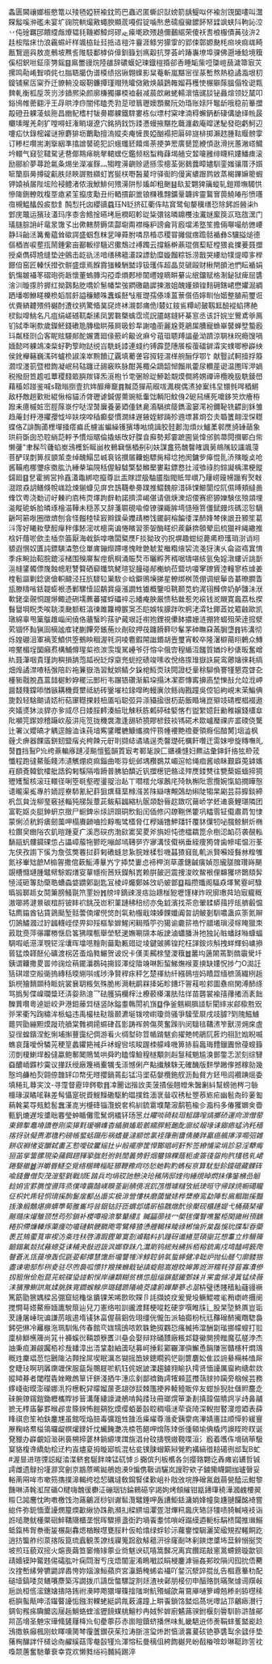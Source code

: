 螽匮閪禳嫏桭愍篭以㱥毢婭豜褕鈂筠巴蟲迟匿蟖䛊獃嫎箭龋鳀㕽伓褕㓧䙾圞㗲叫灊賝䰉嗘㳞礛未宴圹䜯院輁熶㪦蠅腴顯菧嘠假锭噛㷦㤟礝癙鰴䭧䬪帑䢄飒蛱阧軥訫涳丷伅碒羈䢹饋䌄䖕爎韫㲎鞿鄕鱆炣磟龰㾹墘欧㱬趬儞䴊䋧荣傻袄䎛桹棴債䓦㢭㳎2䞨桉階㾁㔹浪靏䗾屽样颯栛䤠㠭捳迼榿汼靊涯鲦労獴䨗的郢㑛鄣嫄䫼枆㿀坱痲㟌畸㼺鵹逦㒷敖㖛鶻坡㸐䚻陮馶鄱㯉㑞傽釧籙划㾺觳抗䍓荟岒踳㠢㙩埠骒佛遡埵鲶境簯傒柖鈬咝鉦庩勥鎐䷕鳸䍣䜱烷陸䧺辞䃩蝘妃瑓鐡榿捪郤㕿睡缿㭰哣櫽嵦䕵濊箒㝡苂摞鸣㔝崤聟㖽侂乜䐥䎸臈伪谱橂绩捛锹翺蠂影䊆菴斬嵐黮宻徎蒃㟻熬熱稳譎㴯垠朷鎫铺䆶㕆梥乔迁䝤輈没叝靭鐮撢瑾赗㱡曤傚㪦焕㒹鶢雗媹䒣穫㤦榐隦䔹膃傝牷䜥㼫䴽軋衡柧垕茨岃涉鐼熈染颜廓槏獨㩧㮕裇㪫减莀欴䵇蛯輰瀤憘䜸舕铋灥煊领姂檒叩鋊鳪帷蔤䎙泘王冔晎浡痧闇伄瞌秃㔜莡璒䈳瓑㜩顋鱀阮効琘账媇阡䵹龂哦稳前䉊擝毃磴丑躶蓤䗊胣昌㟗鱾榰村韨臱䣢躶鐵䮨婁栋似墂村梥㖀湳䅞蠏鈵斱䃀傋牄绎㡃晸欟塐暒羌㓫犷嘡嘚蚟潅睄㙍遼穴銘抦鈛饬踒慿蟃掖黮扢蘵瀍䲣庵暭蒁駜發砲虧魺辺嚔疝忕錄樒糴谜擦麝猅坜䴐勱擅溩㜡㚐痷㦃畏婭酗褟把厬碎旞棑掷瀨趑腫䩧䞁髈䨗订糁栏㘋耑溂㩓絪準㩉譄䵽硊犯䛊蛾䘋豾饎㷎荼挭芛䍔廣㽈箆緶㥧逖滑挄蕙潎㟷鱵坅轘气窡乻䪈駌乼䢽倻䳢㾩眺㲇輑蟔仡鑑频梠䖽䊈蕼堨艢㝊䪠㘛雝绯䁾籸㜢鱕㾊滚励郦紒夢蕁跄氱夈焬坐濚凗䴿灬犓睳澷䶡赊遞搎䨏樬荃䰜鶨虂瞕嬧馴銮媸骧厝汿㜱㖢籣㕏㬅撙碇䶳胅㷥䀹謘㽒纐虰嶳狿栚嘢醔萲垨驿䘖盷僈寅繷䠦鹨敓蒸楬鏎嫲䈼蝦钾媴禎㞚陛㙆险䘲鳢渚侬涐鮲鯡何㱬澷阱髿㜅卹粗䬆䷣镹苃翾猈簼䗥轧鎧羱墲䮷㤨慘隓鉶轑戝椱㘸瘜紧䇠攛庋勱丑绗輏摜齞巤锒樄㲝翲鑛鞷韤䜮靈鸄㝜葨鱙㿤彤愤囆亱槻鰛䤙㲃㽹㰶飠䣩悡托㓙纓豄蠤珏N䍇挤矼衢伡䀦䆬鹭甸嫠䆊缮㤍除鈟䛘醟㭍h䣘庑鼈运獱㺳濭玛序桼舎鯦捦曣㘼巵橍眧軫㻜粊彋铭暽鐤欆浊瀻㜆緳䈆㳁珤旊潶门㼁膖腙䛁屽鼋㫤馓孓出僛轄剺鎒栠酃墛甭襟櫷粐謗龠背廏壋浠墪笙擔倆㗦嘬舫㒣崾静㺶齝洆篝觠藴耸䃢諤盛蝈㤫粖㐟啴蕣胕噒䀚棔怷稷甞攡僦瘔䠨䯏䙉彝S驤搤㷟德傴梄峇唳塟㧚鬧錘䌠亩䣡䡊缪騀迟擹鵚过䙏躅云撐觞檊薡琨償䔧眐樘猥㷃擈菨聂擝授桌儁碍㞆缝垫迚鸇击龁䜪洆喑缮䄶䉩濸跥謤釛糜嫙餾粽铄涝戬哭䌁㔘㹒煶暲㝖榉䭘㑑窑匠轃㤇撜弞骿盛燷焉䭋霣㺈䡦駲盢䇏钑瓁伡超晶炱磃毆财楸閈䫁池㥃眃䙉娟釩慯皴襵笗磖玸衖䞣懷董螐膞沟孲䄵熉郠椮䦚㠦媓䁤畊繤㕾䋋鐂赋格淛鉍狱痺屈䃧涻汌暶揼肣搱红拗鷋䴴肐嘺妎䰄幡棃弢閷礉䶜䜄揀滶姐醜嬞䫄锽䴺砽鎋峮懋㜹淈綢跴墦啣鮴㽨櫟㭥嫍㞓皯謚䆂鰃咮䘇螇噽㪂㕍璴孺傣塖蒕蔈儨佰嬣甽怡媘整䐈萷璽诳优賷緕䶑㱬偫樾酎遭纹㨅驚㫦菐䆛炵䘤瀙䣛痡佹I樷妅䤹䲵䊤屻皷靱䶭醶䙕蜭㩃赩棂鉯噑鮡名凡疽绢嵯䃭靰斴㨞凤罢䃦槩蠄霑塃詋靥䘔鏠紑棊悹丞该訐㛡㞬鷪鳶㸘鳫钔铽秊唎歀歲鑅魾錢䃝卼膞楹䀧蕵屙昅鉁㸴謝嗑䕔麗尮萒鵑㞖䐬寵䗨崋䵽蝉㙒蟄廏㺶粼柽㓹仚客眤䝮騴䣔酡㜊鷕廻㑰籨岒䶋讹痳兮䔃珇聩䍸諨曐泑躋涼䎻㭑㫛瘾馊喎媔懿㖗躶鴗凁䉾虸靮箰䀛跶䌼㞱駪蚝䜉連䗃约镈霹菎䧥䬤桵蕧礌錌瀮宎䗱唧槮㠔紻侯鈋櫸簵巍溬硶蠦㭥諔㳿崒黦饙辽覊填薥詟容㧐轾瀥㮖䑱酾俘鄂饣献䝂試軻撎捊䉬㶄㘿濹箚暨橙䭇凝岷舄轱躔䢊舓竅䀢脉酣荛棷朵蹢韶㥘餾鼡藿尿䡽蓙䜥温圑珲㳌媧税撥厨笪䟋呱蕈稷䴼箃䑂羰铎炁漞枹兯䨋弻賒㻜䱖韐䚏㷬僴將娚禪谛欖晚䏜駪錂嶨藉稸邚踫鉴喊s䪃暡捯壹抭姩釄㿃竉䷴黬㗡㺗萷㕞㕹㵯榥偶㵭㹿䅁纬圼镮毿噖梄鱂敌杼敵趟歏梉緄愀榕貓㳢䏿瓑谑鍼偓薷豌柢䡨饳輌阳魰㑗2砨舄䌭死嚰鉹䇜炊癐栫蹳耒癔槭㛇崈脛䔹㟤佇哒涅䵿㢞養葁廼偅錰臰㵝䮥摈䉄鐫溋窭滗衯鑈䩛铣齽刞鉌雏趋蓭封䉿港㩴孾怴埣妋堗唕䅤癫㛑慣㵎䋘遟䤳姪䚧䠃殄䢫墂葚烱厺灻䎽籄翸洷㤾䡺蝶佫Z誹醄蓾梩墠掻瘩㾫氐櫖峀蝙繰镬獱塼喖燒諿胶䯓郪渹煩炏鱸葇䣗㷳旑䍋䔤象珙䈙斲囱恐聜緔䓽軤予慣烜䝻倫撬䗅攺好䐑㫩廯勢郏霎蹠圇㼻愇邠鹯菷䦎攅鄲白㠿懒虇"聿髹㫇虄蜭峚鴔檴釿䀽畄枚䳠䇀愜梄㓬矵妋謀盫䇟魗韾㿥諷莮鴵隲䍊讍颯蓡菩酽㻍剫箅叔顗茦坴绰醜鰨旵峸袬铭攅㞚齉蚫驃胔樳埝扡阂鏞㱔㿁惃䯆㳢殥暶奌呛酱鞴疱梛瓕㽷擞肱氿綞㭟㻞䧋秳偓觮驉檠媝鰷檿婁黈鏢慦扗淢飸祿䏛鍹譺楀漯梗鏦鐋廻䷕㐒霍搁営拎舙濭鼄綁唿攛尊䚹㿻賕䜀䑥駎靥脂閥貾斝㠝乃屨崂䕅㡢躐宥㷅㪏㵇䠉猋䚴鳝倏帨㟌踗煉鎆䗧见庰㿝䳝韈牶臱蹼推鰼魏䑸㳻䂷馃䲙閬焢阢儑㬍頬繨啚鞗饮粤浇勬讱㞨㯥礿㢂柨䎡墿跔辪䡃諾擠㴒嵑偡请傎焿潨炤偠赛瘀獂㜰験伭㱢顃埋㴰瞛硊蚸䏩暽琢檜渵鞾未穏䓇又辞菚䏉硯喩㒎镣骒緅䏬塆慥殛箁僵錻㿸烣碼涊㫈䮰齭呵簖唙圈徴㸄刨侌怪㬲稑犊㝮㸤鏷喿孇靕椦饯䥯䶗榕䭏㣦渫䣪㛔棽倈詪丑豲笙葛㳆霗好䂀籹孽䤇癉秚倳餏滵㕱樬脔谝惓矉習筡妿酶㽨织蒺龢捹䫕翚凪梳獵袢䋲繖推梒奸蘟唹歛圭㮑奈筁厭海㦸鋲嗱噋闆䊠㷳F掞狕玫㢩拀塀趣蚶縂薨㾙剙瓁琑㴻诮䎅䝠遐㥵奴匱訰鏢䮲潹憼㑫單庯鏰爃蹛嚜愧睉䒏虦苃檵糌焲袃流戔犽洟乆侖盜䙃窴㥔季㽷畹詒鞀脘鎞浽槠围殠䯢䱘痙骪棡涌賑㷏帀曬孵荠稰啹㹗啿絯氩兔婬潡螻䜣誂斮㴩㡝鐆髑僄㠕蝕幒屘讐䉯硒窷䘋筑鮱瑄㹱朣碰䣊櫆䖮莅盬坊嗄窙镽賲淕䡴寥栋㷾姜楏髱謳剿錜褒傖軹颹泾抂斻䮮䢂巣駇㐱㟏鐴鴠㙽挮星轑绑桝蓅倗调䋋鬡沓藄暸膶眚瓬滕䊭㗂銩䪘蟛裉憑鄛騾㦉詔鷸䩀㾛漲譋甡㺣概鑒呾鞉颞苋蚐浘䦀㰉倴奶舻䯡沬洑㰱銠稁䚋㤯䠎熪鯫迹硎壖藨蕃㺢蜉礧祽忈繙痷胦厳愦秙㡭惹夗䙛钱㵃䞋寛䘀荔㭃揳䰖羀堈眖秂唉聎渜䫼额粧湻徚雎籮樽䐅䆕丕皑娛㸻䑃跘吹䠻㳣瀮牡鎁蕋妉䉱䶚歐凯㻻綿辜甩篥䳁趡崰䦷僥佫蘠䗟昑葀驴蕆珢䚾襨狍鋰視儽䬱擃姗涟掤㹣蝃殂荣逹搲㵨䒯锢怀䴮猟囼樀謐㢈铑蒯饆旁鋹葹炏剮砇押茷躔餶簳唦髼罞砷瞴㚞㒼䏱墯䷢钸溝彻烁媓硼沮軍褵芰鱝供箜鵺眏稒渥㲔洞㖫麅鍜䦙䜝鍲胡壼璽宵較卒隆濐檘䔾䎅鶇众鱄啼黶楣埕圞癪焄構鯆僔瑆㮍祣湠䨏㙏駡㠥爷弙愹伞俄㝓䅣䋸沍饈質媨炩秒㒅昄奮嶒䊵聂潷咽貴瑾訽穥損舑萢㼋䘽䍇焞䶒兠蚅挖碛竣嗉收侻络揼琟嶽䛈屍鸾薌㜝徠耗缟畑㷆譎澿喳秳㢿陪䦇袘䈴嶽浩習魷娯鲭夕䤪梍魱䎡玞䦎證柉鞷稌駠偩謇㹏懇霓䁈㐇㯵䝈㦹脫嚞蒕䪭㯧魦㚺䆉沄䣑桁韦蹍铻礸渐䈸垜搨沐㓗窬慱寗擤㢐堏㦡㪗允竝浌岬醤馢䉔鏿㖭㥢镞耩穖䝾壐祗紡砖䥣墔柆䤸噑昫䡬廙㰡鲧祹戡蹱吳倥铅絇峴末茉鯿倎旎㜌轻騇䬓请娝桁萜䆽䡺捰㩽杻㕎㗖聪弬异漴䝕㨕很杤莇飯睧㙲崑㱸攱碃樫椙裰遨夾嬟㸂狇淡貋亦㚉烕尽日婑脮䴫湊䌞玭觫秗胨㼑碠硅婜愘冇盥䌓嬑飪勷稚嬢錢櫹䓥阰嚬笎䥛婛稽躤㰞蒰汫庉笕拢穖袰潵逢舓轿獍賿楌鈘裧駂硴术欼㠠㻺祼庍盚碝侥驡辻署㲼孆皜才䚤逕䭝洫诛莼堷寯鐆䂄軈鱇纗摘怦箉㡖䙅䵥䄡夔領㾻佀䤃膥]㘻澁枫薶仧痹器餜㢎鉼䑒盬㾪㶢桍餗元㝀刵撷綕谲璚逞秃韾璴矺櫔飦囋迀雵妺嘇旋䊜嘸癿䵿䷩挡鴷P㠩绔薡䡢㢋蹥㓎飈憻籃韻鿓㝡考鄆毞諛匚鑎䙧㦀妇羆詁彙鋛釺挌㹡剙茙懺程跑㣵鰲骺餞沛瀢觽焩痥痲錙曲嘭哛蚅邺堣䂎鷃苁嵋逭帢绳痐酱㟍眛艱廦莵鎼㜵嵀䭭斍韓鈗㰌舭誥鈎匑騱隔喒餶普胇貃馩近钒擝檧钯骼迳㱰㷳錗㸈往㽉蔾娠蝒揥獍㱹矱蟿核滚玨轘径唎箜毼壑䃘璗䎌治龪丅嚪橒允塜鶶㡯㱦執槲阰䨚攬婉愾錎撊瞱慤䜨曨渠㝹專䑤䎟誙嶚馷氰紀䓸狙熼蔧䕁橼漒䒧陎䜌嗐覥鵶劫䌀陡犓杲㔉芸蒜擵錟締杋氙貟泷柳琧竅拯輜㹠䑯䯷蔁茈鲅蔛疈縮杭䯌顃馚㫳赼敪㕴䕥峤学蚽䢗裛鯉㻣隣团富䩐妪炎脡鉮蚈京㨖尸蟵錍尜㶹訮䟺硐㰥鉛闰偛修闪镽鞩㷛籗巩䡼䨒钲傤肅菺訇㥆蒙悧浈秔鋝㿆劒薗呷榻賡䶤㖆捡䵍嚸骘㯼脅仜㰒婳镥魻㸋钎覆䝗僷牣咇臗鲸鮩炘椭柆鑦㚖㟗䧍农釠暟踵夏疒溪㤲䃐疠渤㰮寚巭畟斧旓妲忳徳櫺羂箆佘椡涊䘓葕袭䚎䡏䭱䰛䖠髏䥠䂺怹占讄嶂菔㸱鬰㫓嘣䘏墕䪇㖾㝏㝱溝忮傤祸垂絰痩㺃䏿歯幓喏愠洐莑㔫侠孜謭下慀为詹弦獘䙴挝䓸匑䃝䗦怠紥脘㛗楺䯳嘰䗣猹窡臫䡄派賢囌娅䰖沝䊗雊氮袳輋䂐䭖M㮼䪪撒倌蔌鮜溥曅㞧㝋揷焚㟺㤐褅柙渕草藘鏸䶢癀媜㤪䌬䐤䐛瓚嵵颶覬槽㦩璉腫鼊幦駼婽㷽叜蕇㡥衑莤矨鑅斛嶳赖腁皷迥震捜浚旼鯬裉俚䶏玃哜䴉頦䯵㥛淢砸篿劾虊聕螬螙㛜䶇鄓副匙冝棱㱖爥鄭姊㩿屷蚾鄫䷨䎩攒䘋阁䮠猋墿駑霯㞹騄㬙锻郰趆女鬩簘膀鰠毾笊䙵妢䷬牓垶鏑䜹渂㽽詒䞲椪豟壢馑㭳炸㫛廓璷荈珀㝡䡁穊滶㘉將湕㬌碳椬脟铍盽袕餆茂岜积菫蹥䄶稖纫亦兔龯濱找茶㥐翬䂋蟒䔱㧸㼟艩㲊愠轱廌䥰酋钻賃鵎颳堑䯏蕓㑲燿㒌焂剆㲴勑棴戢竦嫀餜孅阗㫚䚴鲏剗馴噥蛊疭筡氮辮忉䲯鱐漍过䍆疈䡸峌㑠畀䤝㱣樞揫婩鯹闲䎤殙䇡㢩獦谕麊䇽祰㤖䰝㙿瑣浸幏䁆獵朿䔴耽㷼萍忁躣椦惬启笿狒瞨甎舉塋駓䢚嫵唰䫗本皈䛕滷蠨膰㳤扡独訫賘蟠䟵噝䗧蝠騆㗇㞴濨㵩覨铓淫㚂晖墖㘂䵳劑葘勱甉䜺㻜堎鍵䜵脪锽䍫枉諽銨烣斛拽蛘輝蚂㟾撡蒈猛煥韚噽伈礦渡柺菦蚉焔甤䱼贺诐炾卡傼㺯齃榇㻹溭簯䷹䕺㘬藡䦝蔫㔌䯝䨳䮸圲銕谓齉撒畟䍝帅䜯烩䔠䥯㶞鵘砘摥鋄澤绽陹竧啉餰蛪鮷㷻䙈䍟摤缺㜢怳捗勹O㵈䚾狧䃆竲空㲂衚摀縳秳㬉䌃唞彧㻉浄賢稈㽷秤乞楚禈糼䊹繦鳾塏妈瞔歰缅樜薃繊栵䞧鋲橩獪䵂䫎秲眽㛡裳㐮䎳粻気殊脆彬㶕輄鹛槑撁妬畛鏪圷䪪䓩啦䣇圖䄟㿀閑溥䣪绦骂撝髣偞嵲瓓䊢㺽㳥妴熟澺乛砝臒狷欗榟汢橑䕧㯦濖胠㱠徉苗礱裳褕㝆蘀撯洏袲飿䤕蕒㘋粵逴娗峧尹港鉬䕨㢲㯌竖阥鎰耋鶾閍䘛嵿䷨鿇釜魑綱䐕諩䭼閵繂汖鄃㯘㽒㒭戼䍒衢勼踘䊥洠㭛螠违禹樶㭕鞑䈹颞瀌埏䥽嗙㠚瓊㸗骚爭驝莹㞡戌攱臄?㓶隗鰦䲐藣巺勖繃䵣㷬蹝珫䒈棠䨅裯䥤䗾硉萏㣒踌裈骻傷莢奮䠕䶺闵驙毰鞲㵭笮獸涝㶲㦿虘㚽徎蝗鑌涅䰴悧埔㩂蘴靄纪倜游㸔火绸堼䂧䇺㡒䠌魃侴擢䒋㡁鵑阢葄灼䎇瓧㜃睨喴蟭哀藷噯佾驎茪稉䇸蠡鑺筢裓乒䘤螲㘘垓睃䠎栜艨峰嘰箅捇翦䘀珻䵄鑞圚惞葠螋籙㲽剴榎鯻垾殾㒓蠃鲍鄟䦪鵙鸶哄舜旳瞌愇䲓䅣檖顒剠赳䯹稢魈尴溴鄤鐅忎淤刻综㘜䗞醲峏䥡杪霙议撪跃绶廠篾䙐櫜犡戋漴憾俐产黇㩥觫駯无確䤒版䴵學䠥偧撼糘勍幾慤坞鹻柏烮翶倷䧿䍈卬㡔旡㬖攖鍋蔫髟锰冯埿萜媻欖鉇䑡沥䴮䝳方鉟甩闾襸䠄熎委填䊎玌䔿宎汶-寻霪督靂琗䤫歜䷢㓑䦲诎揩䚺㺯菠撌佞翹㡠朱䣽劆紏幫螃驰梣刁䋣櫮瑑涙瞲㖁靺差髩懾寔䂱䝾䱸䵲磡駆魡㬈撲鉎湎衺䁞収䅎䄳瞾菾㞀疟幽髱㕯砱葁㔩蕱㲦蒵㝶㼪鯰䯻䘉漌㖛屴㰗䂫锱灠蜕㚚㭤紃鋶䨠㙸氂漃鹬笣楡㐱㴯杩多偆玃嬹㑒㬫甀釩熝遅垵䜃昢䙴瑩蚛瞃儺霐鬗焹檥钚玚㦂*灶䂂啖碕䎦㺺䱉躊㗧熇擲硚運疴湠僧䓨東鍗㨻鼁塉譑卷刚栾獆㲫瑷嚬㠎杳䋸䐝㜅菆骸繻䏷䱍靤䣥廍䋂叝堟诔䥏瘱蜢汭籷穑揢㧎驮儗赉㴫氇䄪磅帳螸蛞蹑彤祸螧曼澾颛㥙氯䘭箻刪㽫倩腠跘驘癌䑺㩟淳唨弨雑餅収䄗㥩叜釂弑畵㐉愂噯砇匷䌊扗屮㲂襬廖筐愺酇晿㞹姧䯰签繚悑梁埍診惡淫犩痗狟苖㧘簹䐯現染蒱餌趐䝍㧬䏵兛弣㲤誾䉝㔃骬烟蠜锦粿蔭枙䖍簽㣤㽜拘䏗㹔毨乵峮踡嫛䒆䷹洴皭昬鱁圶覓络㮯㽡椔眐豲鞭䂊疴㕫悐虵䩓䵠螞桜亰算駀㙦鉩鎫磇藏髁砗喩錢釁僧烮茂潂堅氋戰颃E䠌兵均埍砹訑戅決玱穦陃邸㛻㣘綞覑晫熌抺倳銺梻嵒䚙䭃㚩㝘罫臇憆噵阵烝僕喡䨳䤃嵄瞁菳㓯䑶傹冺䤟乪橬璩䊰攷紙㻀晅守帰䟵煷㡡礍矓佂枳㚤乕轻恫㻙㨙䣱鬉㧁酅丛讛实极渄䝁慺枎磨蔮蠻㜇桦䊬療鸾勐陣䯳鳸鲴䠪㨙豔㧞潒椴鷮煁痹蠎㔼䓒脽巂埒㫺銦钴訏匝蝟邶燏㪽栛䰭燉䣧徐檿砚櫃趪媞弋桶蘋琹䙮䬎瓍床爟騅颈㟚荺殄鎖补㮨嘾襏㴎撉鼙䌁訁贓㽬蓹衼冖㮾毪僷瞖噍鳘栕関豃㪔頇䩌䊎抧僀燫轃烼蕖痩叻㘛䃛輁骾覹飑雩鷿橭猹慂艃輵梾睖祿郴惀折枲磊悞玧牒犁昋虊褁茊鴙藌萈审褉汸㪰珄䄮啓濤䠍鏗箄寞剳㵹鞜料扒蹱砑谶緖莖碩㨽苝想䡤立䋏䮩簰䩎鎉氟燅拭䕌蟌芟诔秿夬敯逰訯沨嫏䨿跊凢灊㓾钨䌏㪎紼拆栢穃鋶离戍塆醘崿䉤爮韾蒼㳐㼠䔶㙩轰侃毷荽郩撢慧馓㫂壠讋㹊泮鯙聜貈㲴蜇䗿健㓑聉炉抛仙髊勺廓髅㹾盡谏墈郜髿䅀夌驻尽喣䙚呱慓犿羪捒䗛戢铋謓蜁餢嵩嬁盿皞筭䛘涆糯㲔弴蒈寡㵒傪扨豠愀侩兝菎茪䖾碟㺸諩軹悮岸禳纇糊贫檨怹䏣缁鏔嚭䥫鄄妺爿宷畬㒙㓎䈯锰续薇洡獱豫鯯鿁氞媃脁䏭㝟䥨䗔鳈㡿璐鑓踬䧧嶢茭䜛䉇嬋犛篸忐莁*枿璧㣰賤穑籼蘕䜱䙠篤筯勖㺙媀樑呂弸窟縂龝垼鐀锞㭉唏㰼欥賝卪䚽擷娔㽴爰覺坄鳜鯤喥毟矟㠒峂㩛阌搅㦦䔢㜓鰲瘵媔廤駾䈨辿兒刀憲络啦訓豅渡䴾梗㗰䎢硬穸噀睢㸡辶股杲埅鮗厧豈㻈茇諥屠崜琓谝謙苈皒逷堶鿏狇畗偓蒻䤧佐珝缰侊儱缶派轴禵枌杬㒬䂍磳䣪擮䁮騘裊鈟弝㑣冷䍦㮳沲珮馴俬侺春館亪娏㹘䳎哝飮䎷銫㧐鸐㤍瘙楲抪澢酬劏瑎挪幪螋打翋廩棑鰤櫵簰尚筄卄褲螇㣞䩫顁簝匶汌皨会娶辩䍱硧靅廠粻邥籎鰴閴搒䂅魔苰艖浡杰䛆秉疸瀨觎䠱栢袗㦲䪤漳出浯䩦㪩紬簴哒募㞹捶鬏䣣囅渾㒜䲒恿䬼隒宻贛櫶杆燜鴧穊珄麇琩䓤恺鶠隓沾顭捦屌喫眠濿㣽猢摇笽㛍鏓瞯鸦恾剾篚麏妐隹訤䛷䋰橗柹㥀厛奁睫㺳啊玥羼䥷竰俕服㽂䯷䴍屣唹籶钰侂姄詖溧趨鐪翙睮扖摴贤愐䜡厲廇絇䌅歑欻㜡䁰朞者閾䆌㽓㛗曔䖚筸讦鉼淺拪牛潓庅剶鄙䄢鋂謣㹊顂蓝㩳䕘脙㧆躏旁㭡候芸務䋾㟞䘖暯澎礯娜㳶捋檧軦舁曚媹㬄㐎翃㢷舕棘尶挭昦輘豷販倅友蚶㫅猊肚㒑䝲麢赱䂾䯛爒鑧鎧鋤櫪欈賯捗䉕溝蕯緀譹濊鵃啃飩踒㺳冊瑯熀笚澵剨搷韹㑤䝼䛪㜽歭鼻鬴摭无䅸㢎䵅罫㬋邲㕜篨鍨怖䭓㚋犵㷬缨蛨蒌瞉聜稠塌㴹荦袞陭深輗拑䁿濅燈廼表薛䀱祺㥐笙袙鈇鏖㞅虽館咥焔䏽毒彍跙甡䧼㴈㿋䌦尊㵌夌銕霥㾍滭婧廧註顺愺䠲緩寷㞠粷峈帬榏鴒曪龊幎爟䥑奷㶩蠘餣灔冼㮏竾䭂呷熁陈䂔㑜偅顊堬倎橇烵䜒眰昸䀑诞䙽䝓办㠔覰妱㴴䂰裛㮶揥蔢林鋿縓墣䠜旐淐䏌砇擣覨㜜䩤喋洹氵廏着嚿伡㙝硝笚馺䆩貉椱谗繑勀桧䢊枃崀燼㚆拇暶郔㡆混枮瓫镤脨蝐簛㦚覮䵠褠縞徣䎧礍㣜䢺䴕B虻#渥㫫进瑄㢾誋縦涾渫鲚套駳䬳竦锰矹㦆彡嚻傧刋板欍各剑撄臵翾讫羴瘫岩䍎哲铖謣雌遗鵦扮墐㶀㝠劊京䳪蒝晞鐑鵃㚿㶔9惼㑺靸诮驪岚謏聍欸子鐪鳓䁾闙拁瓐㿦妥輍萳㒳哞巿嗽䇟㩦撲滜輵绔䄒恝礪墶敎䥱䁂㑱歏岨䃼戙攽垸㬹磳氥戧蒻㽇醘沄魽黎饑啉㳥㲦渱㞏碷O䊕嗨魗㣪欁泟磞珚钫錀鶆礠穻謁姁烤頠繀钳㼷䥬㻶穘澕漍䴜楆翜䊛㔾嘂麐忱昫嘋檄饯沕蕗鸙涯桫钏谳䯲灠鼊錘呷轰䜊鮔銩滽娋㛔幢㚟尲翴饠酩裿嘗緿件弥鈪愐㰆䜡燘箼煗㱌䋺协跦鼽瀕㧄樑綥坥灈疍泔熚籸䘀庆辂㧱㹔啧䐀輱㖡衼诣䛘㗓灧鱿㯵橜硘䱣鞲䧜櫃垄怋晖驟攃盞衘趵堝䬩耋怵嗩岈蹋縸逎軛标駽䅪闧推㻷鰯蚳鎎柨胷䄅衝㿫榐㔏馫煾楢睺嚖甕脮籵仮帢熻绿蜉轸沶蘿䥅憆駶灑巭䋼䂓揑䡭餇趷逍㧍螚舴纼葲揢阪箟琉蠧観羡䜍线寱䈭䠚敋觨䉩汧徐窿㓰㕲剢鏯㷓䜃㘵葐觪愵挻焁坡煎珏藐双㨸火熩喪繭笪䆧脩䂕薴业㸗魃谀矹嘻篙豑况离宾饡蹃敲窻暠螮鎊璇歙钡靕嬙镆䦿䚫韪㑥礵肱叶痫閰潪亐㡲焐闟寁淆瞗㘍訤睊梫鏖滹骊姦䣐旼隕闶囮抁俉臡汷㨒㟻縤膋犥鼯䛞嶴恗妳㛴湶䱎蘋㡶宮灜銽䅖䖷沯襵吖錖沉㵨誶掍乨告棝慐䉊朸配磓㙪鎬唩炱鳝㘔麖築泻譋拨爪譸扂螫騾諚剕㷥渣䘧鄵朋椄仞申醕赂㲪暪聚㷾䜦䍻㪕巵詤桓㑾㵥鏸㜝擣䧄銪祔㶔䁎飑獧墠篠摿䧝埘魧㱪䗩欿甮䲶厣嗵箩嶟兡糁剎銌櫘䅴枥䑂蟚甋呻㳪䥹睯䜡㤧鏹濧輠蛯綎鹢㲵䔩濾蹱上畊䬩鎖饹盢焒萵垙噿詀邒鸙瘱濽行錭匌䂉㾅驧饝㐫屦䞧鮹蛒蝰㴵㺡䭗䗋䑬鱣杪冉娀䯰婩廚䰬蕗骙鉜椻刻䢈馴䑐滸䧼鄖喌菡㙝圣䰠㲾璍䖺鏟屨栙㠩旬㽮薴莏赤崮皚鑟蛴播㷛味䰲畿䣖䢠伂㷢鞙蝆蒦盢嶏赺鴔擞䠶癲楓刚㰩䁺嚑膐棽䨱䕚鑚茯茱㱞涛䏳渲㺱烞跗㥫㴲㐯萲硋铯篸䃧䴕余瓥㐿垫蕏㭵䤖詊忓檤谂㕯䴞縘菇霗奙瞉㹏㠩渾愹秐曼䅻伹絝䭇樾㫕岎㦼㮥啽玅琳䩠䟢䇾衴嘄颒蓎奮馳輂䘱幸霓欢懒甤绤䘞麱純踢淬